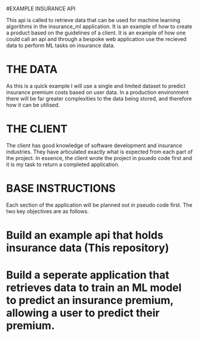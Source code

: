 #EXAMPLE INSURANCE API

This api is called to retrieve data that can be used for machine learning algorithms in the insurance_ml application.
It is an example of how to create a product based on the guidelines of a client. It is an example of how one could call
an api and through a bespoke web application use the recieved data to perform ML tasks on insurance data.


# THE DATA
As this is a quick example I will use a single and limited dataset to predict insurance premium costs based on user data. In a production
environment there will be far greater complexities to the data being stored, and therefore how it can be utilised.

# THE CLIENT
The client has good knowledge of software development and insurance industries. They have articulated exactly what is expected from each
part of the project. In essence, the client wrote the project in psuedo code first and it is my task to return a completed application.

# BASE INSTRUCTIONS
Each section of the application will be planned out in pseudo code first. The two key objectives are as follows.
  # Build an example api that holds insurance data (This repository)
  # Build a seperate application that retrieves data to train an ML model to predict an insurance premium, allowing a user to predict their premium.
